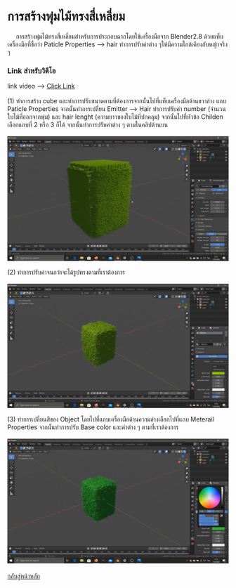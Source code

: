 # การสร้างพุ่มไม้ทรงสี่เหลี่ยม
&nbsp;&nbsp;&nbsp;&nbsp; การสร้างพุ่มไม้ทรงสี่เหลี่ยมสำหรับการประกอบฉากโดยใช้เครื่องมือจาก Blender2.8  ด้วยแท็บเครื่องมือที่ชื่อว่า Paticle Properties --> hair ทำการปรับค่าต่าง ๆให้มีความใกล้เคียงกับหญ้าจริง ๆ
<br>
### Link สำหรับวิดีโอ
link video --> [Click Link](https://youtu.be/wK4aYbDecgw)<br>
<br>
(1) ทำการสร้าง cube และทำการปรับขนาดตามที่ต้องการจากนั้นไปที่แท็บเครื่องมือด้านขวาล่าง แถบ Paticle Properties จากนั้นทำการเปลี่ยน Emitter --> Hair ทำการปรับค่า number (จำนวนใบไม้ที่ออกจากพุ่ม) และ hair lenght (ความยาวของใบไม้ที่ปกคลุม) จากนั้นไปที่หัวข้อ Childen เลือกแถบที่ 2 หรือ 3 ก็ได้ จากนั้นทำการปรับค่าต่าง ๆ ตามในคลิปด้านบน <br>
<br>
<img src="image/bush/7.1.png"><br>

(2) ทำการปรับค่าจนกว่าจะได้รูปทรงตามที่เราต้องการ <br>
<br>
<img src="image/bush/7.2.png"><br>

(3) ทำการเปลี่ยนสีของ Object โดยไปที่แถบเครื่องมือด้านความล่างเลือกไปที่แถบ Meterail Properties จากนั้นทำการปรับ Base color และค่าต่าง ๆ ตามที่เราต้องการ <br>
<br>
<img src="image/bush/7.3.png"><br>
</img>
<br>
[กลับสู่หน้าหลัก](README.md)<br>
